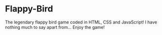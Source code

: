 # Flappy-Bird
The legendary flappy bird game coded in HTML, CSS and JavaScript! I have nothing much to say apart from... Enjoy the game!
